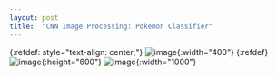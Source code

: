 ```yaml
---
layout: post
title:  "CNN Image Processing: Pokemon Classifier"
---
```


{:refdef: style="text-align: center;"}
![image](https://tom1779.github.io/TomWebsite/assets/images/pokemon1.jpg){:width="400"}
{:refdef}
![image](https://tom1779.github.io/TomWebsite/assets/images/pokemon2.jpg){:height="600"}
![image](https://tom1779.github.io/TomWebsite/assets/images/pokemon3.jpg){:width="1000"}
